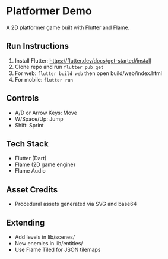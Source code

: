 # Platformer Demo

A 2D platformer game built with Flutter and Flame.

## Run Instructions
1. Install Flutter: https://flutter.dev/docs/get-started/install
2. Clone repo and run `flutter pub get`
3. For web: `flutter build web` then open build/web/index.html
4. For mobile: `flutter run`

## Controls
- A/D or Arrow Keys: Move
- W/Space/Up: Jump
- Shift: Sprint

## Tech Stack
- Flutter (Dart)
- Flame (2D game engine)
- Flame Audio

## Asset Credits
- Procedural assets generated via SVG and base64

## Extending
- Add levels in lib/scenes/
- New enemies in lib/entities/
- Use Flame Tiled for JSON tilemaps